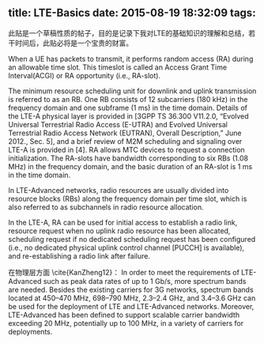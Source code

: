 title: LTE-Basics
date: 2015-08-19 18:32:09
tags:
---

此贴是一个草稿性质的帖子，目的是记录下我对LTE的基础知识的理解和总结，若干时间后，此贴必将是一个宝贵的财富。

When a UE has packets to transmit, it performs random access (RA) during an allowable time slot. This timeslot is called an Access Grant Time Interval(ACGI) or RA opportunity (i.e., RA-slot).

The minimum resource scheduling unit for downlink and uplink transmission is referred to as an RB. One RB consists of 12 subcarriers (180 kHz) in the frequency domain and one subframe (1 ms) in the time domain. Details of the LTE-A physical layer is provided in [3GPP TS 36.300 V11.2.0, “Evolved Universal Terrestrial Radio Access (E-UTRA) and Evolved Universal Terrestrial Radio Access Network (EUTRAN), Overall Description,” June 2012., Sec. 5], and a brief review of M2M scheduling and signaling over LTE-A is provided in [4].
RA allows MTC devices to request a connection initialization. The RA-slots have bandwidth corresponding to six RBs (1.08 MHz) in the frequency domain, and the basic duration of an RA-slot is 1 ms in the time domain.

In LTE-Advanced networks, radio resources are usually divided into resource blocks (RBs) along the frequency domain per time slot, which is also referred to as subchannels in radio resource allocation. 

In the LTE-A, RA can be used for initial access to establish a radio link, resource request when no uplink radio resource has been allocated, scheduling request if no dedicated scheduling request has been configured (i.e., no dedicated physical uplink control channel [PUCCH] is available), and re-establishing a radio link after failure.

在物理层方面 \cite{KanZheng12}：
In order to meet the requirements of LTE- Advanced such as peak data rates of up to 1 Gb/s, more spectrum bands are needed. Besides the existing carriers for 3G networks, spectrum bands located at 450–470 MHz, 698–790 MHz, 2.3–2.4 GHz, and 3.4–3.6 GHz can be used for the deployment of LTE and LTE-Advanced networks. Moreover, LTE-Advanced has been defined to support scalable carrier bandwidth exceeding 20 MHz, potentially up to 100 MHz, in a variety of carriers for deployments.